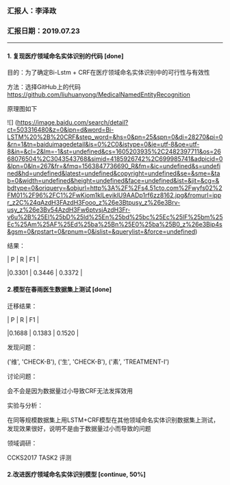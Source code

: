 ### 汇报人：李泽政

### 汇报日期：2019.07.23

------

#### 1. 复现医疗领域命名实体识别的代码 [done]

目的：为了确定Bi-Lstm + CRF在医疗领域命名实体识别中的可行性与有效性

方法：选择GitHub上的代码 https://github.com/liuhuanyong/MedicalNamedEntityRecognition

原理图如下

 ![] (https://image.baidu.com/search/detail?ct=503316480&z=0&ipn=d&word=Bi-LSTM%20%2B%20CRF&step_word=&hs=0&pn=25&spn=0&di=28270&pi=0&rn=1&tn=baiduimagedetail&is=0%2C0&istype=0&ie=utf-8&oe=utf-8&in=&cl=2&lm=-1&st=undefined&cs=1605203935%2C2482397711&os=2668076504%2C3043543768&simid=4185926742%2C699985741&adpicid=0&lpn=0&ln=267&fr=&fmq=1563847736690_R&fm=&ic=undefined&s=undefined&hd=undefined&latest=undefined&copyright=undefined&se=&sme=&tab=0&width=undefined&height=undefined&face=undefined&ist=&jit=&cg=&bdtype=0&oriquery=&objurl=http%3A%2F%2Fs4.51cto.com%2Fwyfs02%2FM01%2F96%2FC1%2FwKiom1klLeviklU9AADp1rf6zz8162.jpg&fromurl=ippr_z2C%24qAzdH3FAzdH3Fooo_z%26e3Btpusy_z%26e3Brv-usy_z%26e3Bv54AzdH3Fw6ptvsjAzdH3Fr-v6u%2B%25El%25bD%25ld%25En%25bd%25bc%25Ec%25lF%25bm%25Ec%25Am%25AF%25Ed%25ba%25Bn%25E0%25ba%25B0_z%26e3Bip4s&gsm=0&rpstart=0&rpnum=0&islist=&querylist=&force=undefined)

结果：

| P | R | F1 |

|0.3301 | 0.3446 | 0.3372 |

#### 2.模型在春雨医生数据集上测试 [done]

迁移结果：

| P | R | F1 |

|0.1688 | 0.1383 | 0.1520 |

发现问题：

('维', 'CHECK-B'), ('生', 'CHECK-B'), ('素', 'TREATMENT-I')

讨论问题：

会不会是因为数据量过小导致CRF无法发挥效用

实验与分析：

在同等规模数据集上用LSTM+CRF模型在其他领域命名实体识别数据集上测试，发现效果很好，说明不是由于数据量过小而导致的问题

领域调研：

CCKS2017 TASK2 评测

#### 2.改进医疗领域命名实体识别模型 [continue, 50%]





